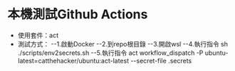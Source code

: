 # 本機測試Github Actions
- 使用套件：act
- 測試方式：
--1.啟動Docker
--2.到repo根目錄
--3.開啟wsl
--4.執行指令 sh ./scripts/env2secrets.sh
--5.執行指令 act workflow_dispatch -P ubuntu-latest=catthehacker/ubuntu:act-latest --secret-file .secrets